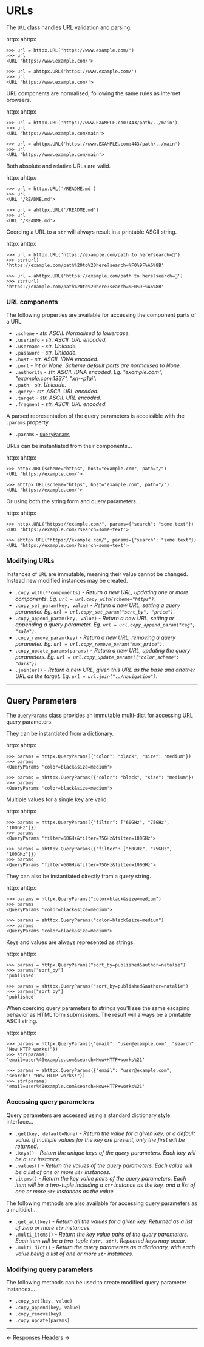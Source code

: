 # URLs

The `URL` class handles URL validation and parsing.

<div class="tabs"><a onclick="httpx()" class="httpx">httpx</a> <a onclick="ahttpx()" class="ahttpx hidden">ahttpx</a></div>

```{ .python .httpx }
>>> url = httpx.URL('https://www.example.com/')
>>> url
<URL 'https://www.example.com/'>
```

```{ .python .ahttpx .hidden }
>>> url = ahttpx.URL('https://www.example.com/')
>>> url
<URL 'https://www.example.com/'>
```

URL components are normalised, following the same rules as internet browsers.

<div class="tabs"><a onclick="httpx()" class="httpx">httpx</a> <a onclick="ahttpx()" class="ahttpx hidden">ahttpx</a></div>

```{ .python .httpx }
>>> url = httpx.URL('https://www.EXAMPLE.com:443/path/../main')
>>> url
<URL 'https://www.example.com/main'>
```

```{ .python .ahttpx .hidden }
>>> url = ahttpx.URL('https://www.EXAMPLE.com:443/path/../main')
>>> url
<URL 'https://www.example.com/main'>
```

Both absolute and relative URLs are valid.

<div class="tabs"><a onclick="httpx()" class="httpx">httpx</a> <a onclick="ahttpx()" class="ahttpx hidden">ahttpx</a></div>

```{ .python .httpx }
>>> url = httpx.URL('/README.md')
>>> url
<URL '/README.md'>
```

```{ .python .ahttpx .hidden }
>>> url = ahttpx.URL('/README.md')
>>> url
<URL '/README.md'>
```

Coercing a URL to a `str` will always result in a printable ASCII string.

<div class="tabs"><a onclick="httpx()" class="httpx">httpx</a> <a onclick="ahttpx()" class="ahttpx hidden">ahttpx</a></div>

```{ .python .httpx }
>>> url = httpx.URL('https://example.com/path to here?search=🦋')
>>> str(url)
'https://example.com/path%20to%20here?search=%F0%9F%A6%8B'
```

```{ .python .ahttpx .hidden }
>>> url = ahttpx.URL('https://example.com/path to here?search=🦋')
>>> str(url)
'https://example.com/path%20to%20here?search=%F0%9F%A6%8B'
```

### URL components

The following properties are available for accessing the component parts of a URL.

* `.scheme` - *str. ASCII. Normalised to lowercase.*
* `.userinfo` - *str. ASCII. URL encoded.*
* `.username` - *str. Unicode.*
* `.password` - *str. Unicode.*
* `.host` - *str. ASCII. IDNA encoded.*
* `.port` - *int or None. Scheme default ports are normalised to None.*
* `.authority` - *str. ASCII. IDNA encoded. Eg. "example.com", "example.com:1337", "xn--p1ai".*
* `.path` - *str. Unicode.*
* `.query` - *str. ASCII. URL encoded.*
* `.target` - *str. ASCII. URL encoded.*
* `.fragment` - *str. ASCII. URL encoded.*

A parsed representation of the query parameters is accessible with the `.params` property.

* `.params` - [`QueryParams`](#query-parameters)

URLs can be instantiated from their components...

<div class="tabs"><a onclick="httpx()" class="httpx">httpx</a> <a onclick="ahttpx()" class="ahttpx hidden">ahttpx</a></div>

```{ .python .httpx }
>>> httpx.URL(scheme="https", host="example.com", path="/")
<URL 'https://example.com/'>
```

```{ .python .ahttpx .hidden }
>>> ahttpx.URL(scheme="https", host="example.com", path="/")
<URL 'https://example.com/'>
```

Or using both the string form and query parameters...

<div class="tabs"><a onclick="httpx()" class="httpx">httpx</a> <a onclick="ahttpx()" class="ahttpx hidden">ahttpx</a></div>

```{ .python .httpx }
>>> httpx.URL("https://example.com/", params={"search": "some text"})
<URL 'https://example.com/?search=some+text'>
```

```{ .python .ahttpx .hidden }
>>> ahttpx.URL("https://example.com/", params={"search": "some text"})
<URL 'https://example.com/?search=some+text'>
```

### Modifying URLs

Instances of `URL` are immutable, meaning their value cannot be changed. Instead new modified instances may be created.

* `.copy_with(**components)` - *Return a new URL, updating one or more components. Eg. `url = url.copy_with(scheme="https")`*.
* `.copy_set_param(key, value)` - *Return a new URL, setting a query parameter. Eg. `url = url.copy_set_param("sort_by", "price")`*.
* `.copy_append_param(key, value)` - *Return a new URL, setting or appending a query parameter. Eg. `url = url.copy_append_param("tag", "sale")`*.
* `.copy_remove_param(key)` - *Return a new URL, removing a query parameter. Eg. `url = url.copy_remove_param("max_price")`*.
* `.copy_update_params(params)` - *Return a new URL, updating the query parameters. Eg. `url = url.copy_update_params({"color_scheme": "dark"})`*. 
* `.join(url)` - *Return a new URL, given this URL as the base and another URL as the target. Eg. `url = url.join("../navigation")`*.

---

## Query Parameters

The `QueryParams` class provides an immutable multi-dict for accessing URL query parameters.

They can be instantiated from a dictionary.

<div class="tabs"><a onclick="httpx()" class="httpx">httpx</a> <a onclick="ahttpx()" class="ahttpx hidden">ahttpx</a></div>

```{ .python .httpx }
>>> params = httpx.QueryParams({"color": "black", "size": "medium"})
>>> params
<QueryParams 'color=black&size=medium'>
```

```{ .python .ahttpx .hidden }
>>> params = ahttpx.QueryParams({"color": "black", "size": "medium"})
>>> params
<QueryParams 'color=black&size=medium'>
```

Multiple values for a single key are valid.

<div class="tabs"><a onclick="httpx()" class="httpx">httpx</a> <a onclick="ahttpx()" class="ahttpx hidden">ahttpx</a></div>

```{ .python .httpx }
>>> params = httpx.QueryParams({"filter": ["60GHz", "75GHz", "100GHz"]})
>>> params
<QueryParams 'filter=60GHz&filter=75GHz&filter=100GHz'>
```

```{ .python .ahttpx .hidden }
>>> params = ahttpx.QueryParams({"filter": ["60GHz", "75GHz", "100GHz"]})
>>> params
<QueryParams 'filter=60GHz&filter=75GHz&filter=100GHz'>
```

They can also be instantiated directly from a query string.

<div class="tabs"><a onclick="httpx()" class="httpx">httpx</a> <a onclick="ahttpx()" class="ahttpx hidden">ahttpx</a></div>

```{ .python .httpx }
>>> params = httpx.QueryParams("color=black&size=medium")
>>> params
<QueryParams 'color=black&size=medium'>
```

```{ .python .ahttpx .hidden }
>>> params = ahttpx.QueryParams("color=black&size=medium")
>>> params
<QueryParams 'color=black&size=medium'>
```

Keys and values are always represented as strings.

<div class="tabs"><a onclick="httpx()" class="httpx">httpx</a> <a onclick="ahttpx()" class="ahttpx hidden">ahttpx</a></div>

```{ .python .httpx }
>>> params = httpx.QueryParams("sort_by=published&author=natalie")
>>> params["sort_by"]
'published'
```

```{ .python .ahttpx .hidden }
>>> params = ahttpx.QueryParams("sort_by=published&author=natalie")
>>> params["sort_by"]
'published'
```

When coercing query parameters to strings you'll see the same escaping behavior as HTML form submissions. The result will always be a printable ASCII string.

<div class="tabs"><a onclick="httpx()" class="httpx">httpx</a> <a onclick="ahttpx()" class="ahttpx hidden">ahttpx</a></div>

```{ .python .httpx }
>>> params = httpx.QueryParams({"email": "user@example.com", "search": "How HTTP works!"})
>>> str(params)
'email=user%40example.com&search=How+HTTP+works%21'
```

```{ .python .ahttpx .hidden }
>>> params = ahttpx.QueryParams({"email": "user@example.com", "search": "How HTTP works!"})
>>> str(params)
'email=user%40example.com&search=How+HTTP+works%21'
```

### Accessing query parameters

Query parameters are accessed using a standard dictionary style interface...

* `.get(key, default=None)` - *Return the value for a given key, or a default value. If multiple values for the key are present, only the first will be returned.*
* `.keys()` - *Return the unique keys of the query parameters. Each key will be a `str` instance.*
* `.values()` - *Return the values of the query parameters. Each value will be a list of one or more `str` instances.*
* `.items()` - *Return the key value pairs of the query parameters. Each item will be a two-tuple including a `str` instance as the key, and a list of one or more `str` instances as the value.*

The following methods are also available for accessing query parameters as a multidict...

* `.get_all(key)` - *Return all the values for a given key. Returned as a list of zero or more `str` instances.*
* `.multi_items()` - *Return the key value pairs of the query parameters. Each item will be a two-tuple `(str, str)`. Repeated keys may occur.*
* `.multi_dict()` - *Return the query parameters as a dictionary, with each value being a list of one or more `str` instances.*

### Modifying query parameters

The following methods can be used to create modified query parameter instances...

* `.copy_set(key, value)`
* `.copy_append(key, value)`
* `.copy_remove(key)`
* `.copy_update(params)`

---

<span class="link-prev">← [Responses](responses.md)</span>
<span class="link-next">[Headers](headers.md) →</span>
<span>&nbsp;</span>